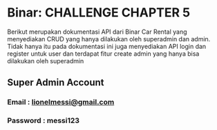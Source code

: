 # Binar: CHALLENGE CHAPTER 5
Berikut merupakan dokumentasi API dari Binar Car Rental yang menyediakan CRUD yang hanya dilakukan oleh superadmin dan admin. Tidak hanya itu pada dokumentasi ini juga menyediakan API login dan register untuk user dan terdapat fitur create admin yang hanya bisa dilakukan oleh superadmin

## Super Admin Account
### Email       : lionelmessi@gmail.com
### Password    : messi123